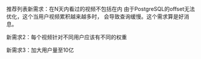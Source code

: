 推荐列表新需求：在N天内看过的视频不包括在内
由于PostgreSQL的offset无法优化，这个当用户视频累积越来越多时，
会导致查询缓慢。这个需求算是好消息。

新需求2：每个视频针对不同用户应该有不同的权重

新需求3：加大用户量至10亿